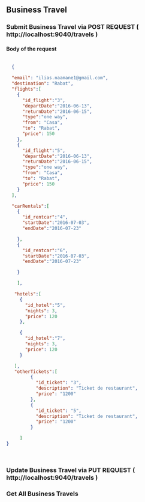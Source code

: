 ## Business Travel 

### Submit Business Travel via POST REQUEST ( http://localhost:9040/travels )

#### Body of the request

```json

  {
 
  "email": "ilias.naamane1@gmail.com",
  "destination": "Rabat",
  "flights":[
    {
      "id_flight":"3",
      "departDate":"2016-06-13",
      "returnDate":"2016-06-15",
      "type":"one way",
      "from": "Casa",
      "to": "Rabat",
      "price": 150
    },
    {
      "id_flight":"5",
      "departDate":"2016-06-13",
      "returnDate":"2016-06-15",
      "type":"one way",
      "from": "Casa",
      "to": "Rabat",
      "price": 150
    }
  ],

  "carRentals":[
    {
      "id_rentcar":"4",
      "startDate":"2016-07-03",
      "endDate":"2016-07-23"

    },
    {
      "id_rentcar":"6",
      "startDate":"2016-07-03",
      "endDate":"2016-07-23"

    }

    ],

   "hotels":[
     {
       "id_hotel":"5",
       "nights": 3,
       "price": 120
     },

     {
       "id_hotel":"7",
       "nights": 3,
       "price": 120
     }

   ],
   "otherTickets":[
	     {
	       "id_ticket": "3",
	       "description": "Ticket de restaurant",
	       "price": "1200"
	     },
	     {
	       "id_ticket": "5",
	       "description": "Ticket de restaurant",
	       "price": "1200"
	     }

     ]
}

 
```
### Update Business Travel via PUT REQUEST ( http://localhost:9040/travels )




### Get All Business Travels

